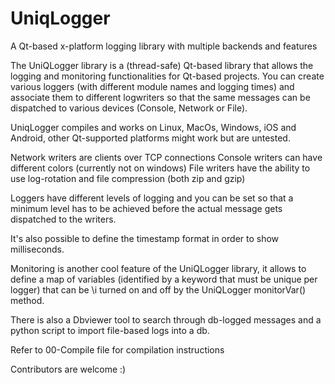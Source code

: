 # UniqLogger
A Qt-based x-platform logging library with multiple backends and features

The UniQLogger library is a (thread-safe) Qt-based library that allows the logging and monitoring
functionalities for Qt-based projects. You can create various loggers (with different
module names and logging times) and associate them to different logwriters so that the
same messages can be dispatched to various devices (Console, Network or File).

UniqLogger compiles and works on Linux, MacOs, Windows, iOS and Android, other Qt-supported
platforms might work but are untested.

Network writers are clients over TCP connections
Console writers can have different colors (currently not on windows)
File writers have the ability to use log-rotation and file compression (both zip and gzip)

Loggers have different levels of logging and you can be set so that a minimum level has to be achieved
before the actual message gets dispatched to the writers.

It's also possible to define the timestamp format in order to show milliseconds.

Monitoring is another cool feature of the UniQLogger library, it allows to define a map
of variables (identified by a keyword that must be unique per logger) that can be \i turned on
and off by the UniQLogger monitorVar() method.

There is also a Dbviewer tool to search through db-logged messages and a python script to import file-based
logs into a db.

Refer to 00-Compile file for compilation instructions

Contributors are welcome :)
